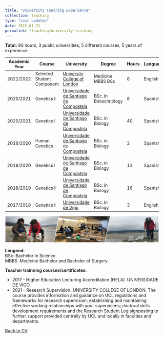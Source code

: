 ```yaml
---
title: "University Teaching Experience"
collection: teaching
type: "Last updated"
date: 2022-01-21
permalink: /teaching/university-teaching
---
```


**Total:** 90 hours, 3 public universities, 5 different courses, 5 years of experience

| Academic Year  | Course | University | Degree | Hours | Language | Country |
| ------------- | ------------- | ------------- |------------- |------------- | ------------- | ------------- |
| 2021/2022 | Selected Student Component | [University College of London](https://www.ucl.ac.uk/) | Medicine MBBS BSc | 8 | English | UK |
| 2020/2021 | Genetics II | [Universidade de Santiago de Compostela](https://www.usc.gal) | BSc. in Biotechnology | 8 | Spanish | Spain |
| 2020/2021 | Genetics I | [Universidade de Santiago de Compostela](https://www.usc.gal) | BSc. in Biology | 40 | Spanish | Spain |
| 2019/2020 | Human Genetics | [Universidade de Santiago de Compostela](https://www.usc.gal) | BSc. in Biology | 2 | Spanish | Spain |
| 2019/2020 | Genetics I | [Universidade de Santiago de Compostela](https://www.usc.gal) | BSc. in Biology | 13 | Spanish | Spain |
| 2018/2019 | Genetics II | [Universidade de Santiago de Compostela](https://www.usc.gal) | BSc. in Biology | 16 | Spanish | Spain |
| 2017/2018 | Genetics II | [Universidade de Vigo](https://www.uvigo.gal) | BSc. in Biology | 3 | English | Spain |

<img src='/images/Tira_FotosTeaching-noNames_AliciaLBruzos.png'>  

**Lengend**:  
BSc: Bachelor in Science  
MBBS: Medicine Bachelor and Bachelor of Surgery  


**Teacher trainning courses/certificates:**  
* 2017 - Higher Education Lecturing Accreditation (HELA). UNIVERSIDADE DE VIGO.
* 2021 - Research Supervision. UNIVERSITY COLLEGE OF LONDON. The course provides information and guidance on UCL regulations and frameworks for research supervision; establishing and maintaining effective working relationships with your supervisees; doctoral skills development requirements and the Research Student Log signposting to further support provided centrally by UCL and locally in faculties and departments.

[Back to CV](https://albruzos.github.io/cv/)




<!---
TABLE IN PLAIN TEXT:

2021/2022. Medical Student-Selected Component. University College of London. MBBS BSc. in Medicine. Hours: 8 (English)
2020/2021. Genetics II. Universidade de Santiago de Compostela. BSc. in Biotechnology. Hours: 8 (Spanish) 
2020/2021. Genetics I. Universidade de Santiago de Compostela. BSc. in Biology. Hours: 40 (Spanish) 
2019/2020. Human Genetics. Universidade de Santiago de Compostela. BSc. in Biology. Hours: 2 (Spanish) 
2019/2020. Genetics I. Universidade de Santiago de Compostela. BSc. in Biology. Hours: 13 (Spanish) 
2018/2019. Genetics II. Universidade de Santiago de Compostela. BSc. in Biology. Hours: 16 (Spanish) 
2017/2018. Genetics II. Universidade de Vigo. BSc. in Biology. Hours: 3 (English) 

-->
